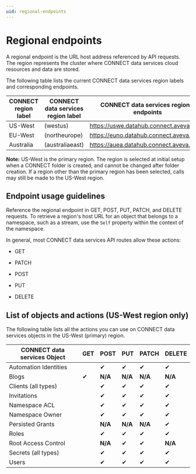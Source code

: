 ```yaml
---
uid: regional-endpoints
---
```


# Regional endpoints

A regional endpoint is the URL host address referenced by API requests. The region represents the cluster where CONNECT data services cloud resources and data are stored. 

The following table lists the current CONNECT data services region labels and corresponding endpoints.

| CONNECT region label | CONNECT data services region label | CONNECT data services regional endpoints |
| ------------- | ------------- | ----------------- |
| US-West | (westus) | https://uswe.datahub.connect.aveva.com/ |
| EU-West | (northeurope) | https://euno.datahub.connect.aveva.com/ |
| Australia | (australiaeast) | https://auea.datahub.connect.aveva.com |

**Note:** US-West is the primary region. The region is selected at initial setup when a CONNECT folder is created, and cannot be changed after folder creation. If a region other than the primary region has been selected, calls may still be made to the US-West region.

## Endpoint usage guidelines

Reference the regional endpoint in GET, POST, PUT, PATCH, and DELETE requests. To retrieve a region's host URL for an object that belongs to a namespace, such as a stream, use the `Self` property within the context of the namespace.

In general, most CONNECT data services API routes allow these actions:
 
* GET

* PATCH

* POST

* PUT

* DELETE

## List of objects and actions (US-West region only)

The following table lists all the actions you can use on CONNECT data services objects in the US-West (primary) region. 

| CONNECT data services Object |	GET |	POST |	PUT | PATCH |	DELETE |
| ------ | ------ | ------ | ------ | ------ | ------ |
| Automation Identities |	 | ✔ | ✔ |	✔ |	✔ |
|Blogs|	✔|	**N/A**|	**N/A**|	**N/A**|	**N/A**|
|Clients (all types)	|	|✔|	✔|	✔|	✔|
|Invitations | | ✔ | ✔ | ✔ | ✔ |
|Namespace ACL	|	|✔	|✔|	✔|	✔|
|Namespace Owner |  | ✔ | ✔ | ✔ | ✔ |
|Persisted Grants| | **N/A** | **N/A** | **N/A** | ✔ |
|Roles	| | ✔ | ✔ | ✔ | ✔ |
|Root Access Control |	| **N/A** |	✔ |	✔ |	**N/A** |
|Secrets (all types) |	| ✔ | ✔| ✔ | ✔ |
|Users |	| ✔ | ✔| ✔ | ✔ |
